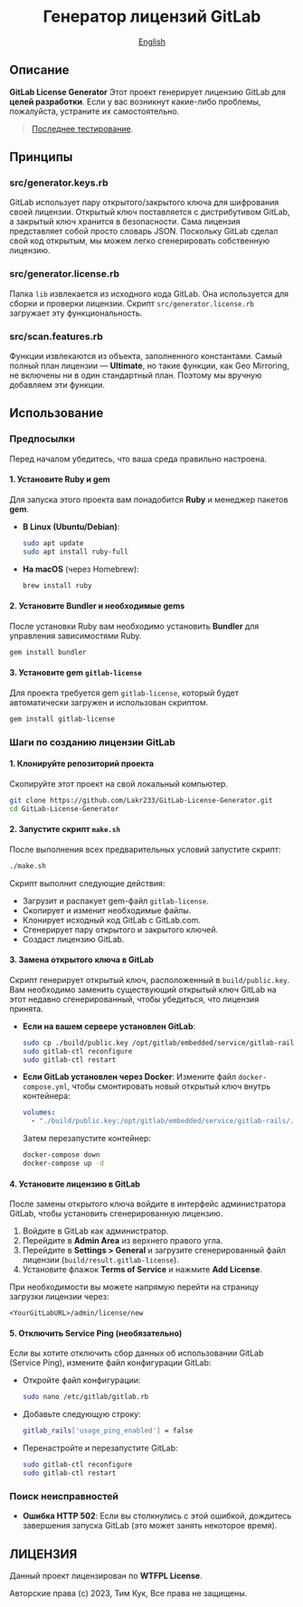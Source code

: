 <div align="center">

# Генератор лицензий GitLab

<p align="center">
  <a href="../README.md">English</a>
</p>

</div>

## Описание

**GitLab License Generator** Этот проект генерирует лицензию GitLab для **целей разработки**. Если у вас возникнут какие-либо проблемы, пожалуйста, устраните их самостоятельно.

> [Последнее тестирование](../README.md).

## Принципы

### **src/generator.keys.rb**

GitLab использует пару открытого/закрытого ключа для шифрования своей лицензии. Открытый ключ поставляется с дистрибутивом GitLab, а закрытый ключ хранится в безопасности. Сама лицензия представляет собой просто словарь JSON. Поскольку GitLab сделал свой код открытым, мы можем легко сгенерировать собственную лицензию.

### **src/generator.license.rb**

Папка `lib` извлекается из исходного кода GitLab. Она используется для сборки и проверки лицензии. Скрипт `src/generator.license.rb` загружает эту функциональность.

### **src/scan.features.rb**

Функции извлекаются из объекта, заполненного константами. Самый полный план лицензии — **Ultimate**, но такие функции, как Geo Mirroring, не включены ни в один стандартный план. Поэтому мы вручную добавляем эти функции.

## Использование

### Предпосылки

Перед началом убедитесь, что ваша среда правильно настроена.

#### 1. Установите Ruby и gem
Для запуска этого проекта вам понадобится **Ruby** и менеджер пакетов **gem**.

- **В Linux (Ubuntu/Debian)**:
  ```bash
  sudo apt update
  sudo apt install ruby-full
  ```

- **На macOS** (через Homebrew):
  ```bash
  brew install ruby
  ```

#### 2. Установите Bundler и необходимые gems
После установки Ruby вам необходимо установить **Bundler** для управления зависимостями Ruby.

```bash
gem install bundler
```

#### 3. Установите gem `gitlab-license`
Для проекта требуется gem `gitlab-license`, который будет автоматически загружен и использован скриптом.

```bash
gem install gitlab-license
```

### Шаги по созданию лицензии GitLab

#### 1. Клонируйте репозиторий проекта
Скопируйте этот проект на свой локальный компьютер.

```bash
git clone https://github.com/Lakr233/GitLab-License-Generator.git
cd GitLab-License-Generator
```

#### 2. Запустите скрипт `make.sh`
После выполнения всех предварительных условий запустите скрипт:

```bash
./make.sh
```

Скрипт выполнит следующие действия:
- Загрузит и распакует gem-файл `gitlab-license`.
- Скопирует и изменит необходимые файлы.
- Клонирует исходный код GitLab с GitLab.com.
- Сгенерирует пару открытого и закрытого ключей.
- Создаст лицензию GitLab.

#### 3. Замена открытого ключа в GitLab
Скрипт генерирует открытый ключ, расположенный в `build/public.key`. Вам необходимо заменить существующий открытый ключ GitLab на этот недавно сгенерированный, чтобы убедиться, что лицензия принята.

- **Если на вашем сервере установлен GitLab**:
  ```bash
  sudo cp ./build/public.key /opt/gitlab/embedded/service/gitlab-rails/.license_encryption_key.pub
  sudo gitlab-ctl reconfigure
  sudo gitlab-ctl restart
  ```

- **Если GitLab установлен через Docker**:
  Измените файл `docker-compose.yml`, чтобы смонтировать новый открытый ключ внутрь контейнера:

  ```yaml
  volumes:
    - "./build/public.key:/opt/gitlab/embedded/service/gitlab-rails/.license_encryption_key.pub"
  ```

  Затем перезапустите контейнер:
  ```bash
  docker-compose down
  docker-compose up -d
  ```

#### 4. Установите лицензию в GitLab
После замены открытого ключа войдите в интерфейс администратора GitLab, чтобы установить сгенерированную лицензию.

1. Войдите в GitLab как администратор.
2. Перейдите в  **Admin Area** из верхнего правого угла.
3. Перейдите в **Settings > General** и загрузите сгенерированный файл лицензии (`build/result.gitlab-license`).
4. Установите флажок **Terms of Service** и нажмите **Add License**.

При необходимости вы можете напрямую перейти на страницу загрузки лицензии через:
```
<YourGitLabURL>/admin/license/new
```

#### 5. Отключить Service Ping (необязательно)
Если вы хотите отключить сбор данных об использовании GitLab (Service Ping), измените файл конфигурации GitLab:

- Откройте файл конфигурации:
  ```bash
  sudo nano /etc/gitlab/gitlab.rb
  ```

- Добавьте следующую строку:
  ```bash
  gitlab_rails['usage_ping_enabled'] = false
  ```

- Перенастройте и перезапустите GitLab:
  ```bash
  sudo gitlab-ctl reconfigure
  sudo gitlab-ctl restart
  ```

### Поиск неисправностей

- **Ошибка HTTP 502**:
  Если вы столкнулись с этой ошибкой, дождитесь завершения запуска GitLab (это может занять некоторое время).

## ЛИЦЕНЗИЯ

Данный проект лицензирован по **WTFPL License**.

Авторские права (c) 2023, Тим Кук, Все права не защищены.
